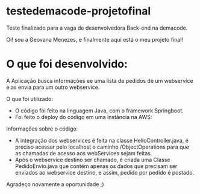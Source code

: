 # testedemacode-projetofinal
Teste finalizado para a vaga de desenvolvedora Back-end na demacode.

Oi! sou a Geovana Menezes, e finalmente aqui está o meu projeto final!
# O que foi desenvolvido:
A Aplicação busca informações ee uma lista de pedidos de um webservice e as envia para um outro webservice.

O que foi utilizado:
- O código foi feito na linguagem Java, com o framework Springboot.
- Foi feito o deploy do código em uma instância na AWS: 

Informações sobre o código:
- A integração dos webservices é feita na classe HelloController.java, é preciso acessar pelo localhost o caminho /ObjectOperations para que as chamadas de acesso aos webServices sejam feitas.
- Após o webservice destino ser chamado, é criada uma Classe PedidoEnvio.java que contém apenas os dados que precisam ser enviados ao webservice destino, e assim, pedido por pedido é postado.

Agradeço novamente a oportunidade ;)



